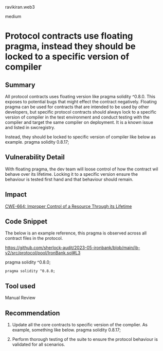 ravikiran.web3

medium

# Protocol contracts use floating pragma, instead they should be locked to a specific version of compiler

## Summary
All protocol contracts uses floating version like pragma solidity ^0.8.0. This exposes to potential bugs that might effect the contract negatively. Floating pragma can be used for contracts that are intended to be used by other developers, but specific protocol contracts should always lock to a specific version of compiler in the test environment and conduct testing with the compiler and target the same compiler on deployment. It is a known issue and listed in swcregistry.

[](https://swcregistry.io/docs/SWC-103)


Instead, they should be locked to specific version of compiler like below as example.
pragma solidity 0.8.17;

## Vulnerability Detail
With floating pragma, the dev team will loose control of how the contract wil behave over its lifetime. Locking it to a specific version ensure the behaviour is tested first hand and that behaviour should remain.

## Impact
[CWE-664: Improper Control of a Resource Through its Lifetime](https://cwe.mitre.org/data/definitions/664.html)

## Code Snippet
The below is an example reference, this pragma is observed across all contract files in the protocol.

https://github.com/sherlock-audit/2023-05-ironbank/blob/main/ib-v2/src/protocol/pool/IronBank.sol#L3

pragma solidity ^0.8.0;

```solidity
pragma solidity ^0.8.0;
```

## Tool used

Manual Review

## Recommendation
1) Update all the core contracts to specific version of the complier.
As example, something like below.
pragma solidity 0.8.17;

2) Perform thorough testing of the suite to ensure the protocol behaviour is validated for all scenarios.

